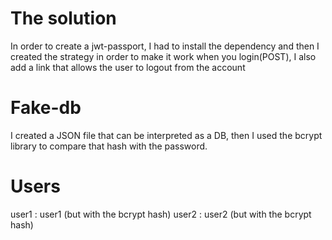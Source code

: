 # The solution

In order to create a jwt-passport, I had to install the dependency and then I created the strategy in order to make it work when you login(POST), I also add a link that allows the user to logout from the account

# Fake-db

I created a JSON file that can be interpreted as a DB, then I used the bcrypt library to compare that hash with the password.

# Users

user1 : user1 (but with the bcrypt hash)
user2 : user2 (but with the bcrypt hash)